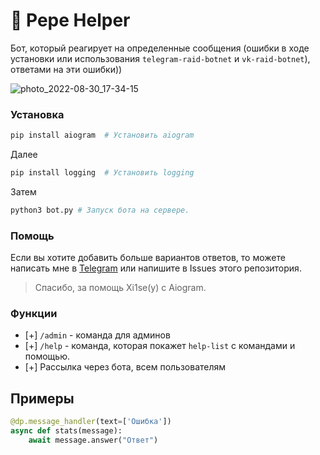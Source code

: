 # 🐸 Pepe Helper
Бот, который реагирует на определенные сообщения (ошибки в ходе установки или использования ```telegram-raid-botnet``` и ```vk-raid-botnet```), ответами на эти ошибки))


![photo_2022-08-30_17-34-15](https://user-images.githubusercontent.com/85753549/187475924-369c6d4e-94ad-4204-9e55-6aa9b7767040.jpg)


### Установка

```bash
pip install aiogram  # Установить aiogram
```

Далее

```bash
pip install logging  # Установить logging
```

Затем

```bash
python3 bot.py # Запуск бота на сервере.
```

### Помощь
Если вы хотите добавить больше вариантов ответов, то можете написать мне в [Telegram](https://t.me/qqCommit) или напишите в Issues этого репозитория.


> Спасибо, за помощь Xi1se(y) с Aiogram.

### Функции

- [+] ```/admin``` - команда для админов
- [+] ```/help``` - команда, которая покажет ```help-list``` с командами и помощью.
- [+] Рассылка через бота, всем пользователям


## Примеры

```python
@dp.message_handler(text=['Ошибка'])
async def stats(message):
	await message.answer("Ответ")
  
```
